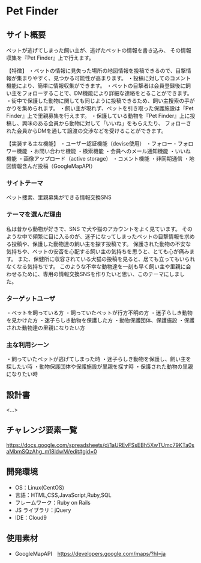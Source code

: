# Pet Finder

## サイト概要

ペットが逃げてしまった飼い主が、逃げたペットの情報を書き込み、
その情報収集を『Pet Finder』上で行えます。

【特徴】
・ペットの情報に見失った場所の地図情報を投稿できるので、目撃情報が集まりやすく、見つかる可能性が高まります。
・投稿に対してのコメント機能により、簡単に情報収集ができます。
・ペットの目撃者は会員登録後に飼い主をフォローすることで、DM機能により詳細な連絡をとることができます。
・街中で保護した動物に関しても同じように投稿できるため、飼い主捜索の手がかりを集められます。
・飼い主が現れず、ペットを引き取った保護施設は『Pet Finder』上で里親募集を行えます。
・保護している動物を『Pet Finder』上に投稿し、興味のある会員から動物に対して「いいね」をもらえたり、
フォローされた会員からDMを通して譲渡の交渉などを受けることができます。

【実装する主な機能】
・ユーザー認証機能（devise使用）
・フォロー・フォロワー機能
・お問い合わせ機能
・検索機能
・会員へのメール通知機能
・いいね機能
・画像アップロード（active storage）
・コメント機能
・非同期通信
・地図情報含んだ投稿（GoogleMapAPI）



### サイトテーマ

ペット捜索、里親募集ができる情報交換SNS

### テーマを選んだ理由

私は昔から動物が好きで、SNS で犬や猫のアカウントをよく見ています。
そのような中で頻繁に目に入るのが、迷子になってしまったペットの目撃情報を求める投稿や、保護した動物達の飼い主を探す投稿です。
保護された動物の不安な気持ちや、ペットの安否を心配する飼い主の気持ちを思うと、とても心が痛みます。
また、保健所に収容されている犬猫の投稿を見ると、居ても立ってもいられなくなる気持ちです。
このような不幸な動物達を一刻も早く飼い主や里親に会わせるために、専用の情報交換SNSを作りたいと思い、このテーマにしました。

### ターゲットユーザ

・ペットを飼っている方
・飼っていたペットが行方不明の方
・迷子らしき動物を見かけた方
・迷子らしき動物を保護した方
・動物保護団体、保護施設
・保護された動物達の里親になりたい方

### 主な利用シーン

・飼っていたペットが逃げてしまった時
・迷子らしき動物を保護し、飼い主を探したい時
・動物保護団体や保護施設が里親を探す時
・保護された動物の里親になりたい時

## 設計書

<...>

## チャレンジ要素一覧

https://docs.google.com/spreadsheets/d/1aUREvFSsEBh5XwTUmc79KTa0saMbmSQzAhg_m18ldwM/edit#gid=0

## 開発環境

- OS：Linux(CentOS)
- 言語：HTML,CSS,JavaScript,Ruby,SQL
- フレームワーク：Ruby on Rails
- JS ライブラリ：jQuery
- IDE：Cloud9

## 使用素材

- GoogleMapAPI　https://developers.google.com/maps/?hl=ja